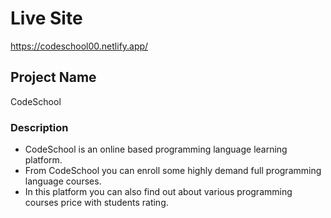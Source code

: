 # Live Site
https://codeschool00.netlify.app/


## Project Name
CodeSchool


### Description
* CodeSchool is an online based programming language learning platform.
* From CodeSchool you can enroll some highly demand full programming language courses.
* In this platform you can also find out about various programming courses price with students rating.
